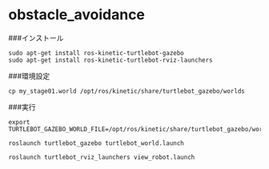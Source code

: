 # obstacle_avoidance

###インストール

```
sudo apt-get install ros-kinetic-turtlebot-gazebo
sudo apt-get install ros-kinetic-turtlebot-rviz-launchers
```

###環境設定

```
cp my_stage01.world /opt/ros/kinetic/share/turtlebot_gazebo/worlds
```

###実行

```
export TURTLEBOT_GAZEBO_WORLD_FILE=/opt/ros/kinetic/share/turtlebot_gazebo/worlds/my_stage01.world

roslaunch turtlebot_gazebo turtlebot_world.launch

roslaunch turtlebot_rviz_launchers view_robot.launch
```
